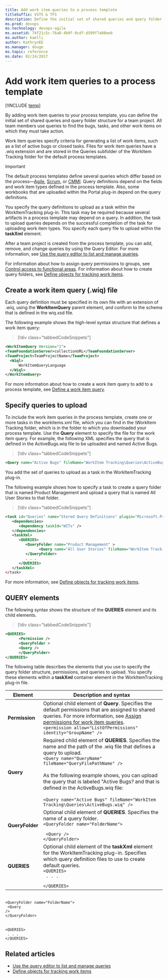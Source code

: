 ```yaml
---
title: Add work item queries to a process template
titleSuffix: VSTS & TFS
description: Define the initial set of shared queries and query folder structure for a team project in Team Foundation Server
ms.prod: devops
ms.technology: devops-agile
ms.assetid: 74f21c5c-76a0-4b0f-9cdf-d599f7a08eeb
ms.author: kaelliauthor: KathrynEE
ms.manager: douge
ms.topic: reference
ms.date: 02/24/2017
---
```



# Add work item queries to a process template

[!INCLUDE [temp](../../../_shared/customization-phase-0-and-1-plus-version-header.md)]

By adding work item queries to your process template, you can define the initial set of shared queries and query folder structure for a team project. All team members use queries to find the bugs, tasks, and other work items on which they must take action.  
  
 Work item queries specify criteria for generating a list of work items, such as a list of active bugs or closed tasks. Files for work item queries have a .wiq extension and are stored in the Queries subfolder of the WorkItem Tracking folder for the default process templates.  
  
> [!IMPORTANT]  
> The default process templates define several queries which differ based on the process&mdash;[Agile](../../../work-items/guidance/agile-process.md), [Scrum](../../../work-items/guidance/scrum-process.md), or [CMMI](../../../work-items/guidance/cmmi-process.md). Query definitions depend on the fields and work item types defined in the process template. Also, some workbooks that are uploaded within the Portal plug-in depend on the query definitions.    
  
 You specify the query definitions to upload as a task within the WorkItemTracking plug-in. This task may be required because several artifacts in a process template may depend on a query. In addition, the task to upload queries depends on the successful completion of the task for uploading work item types. You specify each query file to upload within the **taskXml** element.  
  
  After a team project is created from the process template, you can add, remove, and change queries by using the Query Editor. For more information, see [Use the query editor to list and manage queries](../../../track/using-queries.md).  
  
 For information about how to assign query permissions to groups, see [Control access to functional areas](control-access-to-functional-areas.md). For information about how to create query folders, see [Define objects for tracking work items](define-objects-track-work-items-plug-in.md).  
  
<a name="create"></a> 
##  Create a work item query (.wiq) file 
 Each query definition must be specified in its own file with an extension of .wiq, using the **WorkItemQuery** parent element, and conform to the schema that is defined in the wiq.xsd file.   
  
 The following example shows the high-level syntax structure that defines a work item query:  
  
> [!div class="tabbedCodeSnippets"]
```XML 
<WorkItemQuery Version="1">  
<TeamFoundationServer>collectionURL</TeamFoundationServer>  
<TeamProject>TeamProjectName</TeamProject>  
  <Wiql>  
      WorkItemQueryLanguage  
  </Wiql>  
</WorkItemQuery>  
```  
  
 For more information about how to create a work item query to add to a process template, see [Define a work item query](define-work-item-query-process-template.md).  
  
<a name="upload"></a>   
##  Specify queries to upload  
 To include the work item queries in the process template, create one or more tasks in the workitems.xml file, which you can find in the \WorkItem Tracking folder, which is in the folder to which you downloaded your process template. Use the **Query** element to specify the file for the work item query. For example, the following XML specifies the query that is defined in the ActiveBugs.wiq file to be uploaded and named Active Bugs.  
  
> [!div class="tabbedCodeSnippets"]
```XML 
<Query name="Active Bugs" fileName="WorkItem Tracking\Queries\ActiveBugs.wiq" />  
```  
  
 You add the set of queries to upload as a task in the WorkItemTracking plug-in.  
  
 The following example shows how to specify a task to create a query folder that is named Product Management and upload a query that is named All User Stories to that folder.  
  
> [!div class="tabbedCodeSnippets"]
```XML
<task id="Queries" name="Stored Query Definitions" plugin="Microsoft.ProjectCreationWizard.WorkItemTracking" completionMessage=" Work item queries uploaded" />  
   <dependencies>  
      <dependency taskId="WITs" />  
   </dependencies>  
   <taskXml>  
      <QUERIES>  
         <QueryFolder name="Product Management" >  
               <Query name="All User Stories" fileName="WorkItem Tracking\Queries\AllUserStories.wiq" />  
         </QueryFolder>  
         . . .  
      </QUERIES>  
   </taskXml>  
</task>  
```  
  
 For more information, see [Define objects for tracking work items](define-objects-track-work-items-plug-in.md).  
  
<a name="elements"></a>   
##  QUERY elements  
 The following syntax shows the structure of the **QUERIES** element and its child elements.  
  
> [!div class="tabbedCodeSnippets"]
```XML 
<QUERIES>  
      <Permission />  
      <QueryFolder >  
      <Query />  
      </QueryFolder>  
</QUERIES>  
```  
  
 The following table describes the elements that you use to specify the query folder structure, permissions, and queries to upload. You specify these elements within a **taskXml** container element in the WorkItemTracking plug-in file.  
  
|Element|Description and syntax|  
|-------------|------------| 
|**Permission**|Optional child element of **Query**. Specifies the default permissions that are assigned to shared queries. For more information, see [Assign permissions for work item queries](control-access-to-functional-areas.md#Queries).<br />`<permission allow="ListOfPermissions" identity="GroupName" />` |  
|**Query**|Required child element of **QUERIES**. Specifies the name and the path of the .wiq file that defines a query to upload.<br />`<Query name="QueryName" fileName="QueryFilePathName" />`<br /><br /> As the following example shows, you can upload the query that is labeled "Active Bugs? and that is defined in the ActiveBugs.wiq file:<br /><br />```<Query name="Active Bugs" fileName="WorkItem Tracking\Queries\ActiveBugs.wiq" />```<br /> |  
|**QueryFolder**|Optional child element of **QUERIES**. Specifies the name of a query folder.<br/><code>&lt;QueryFolder name="FolderName"&gt; <br/>      &lt;Query /&gt; <br/>&lt;/QueryFolder&gt; </code> |  
|**QUERIES**|Optional child element of the **taskXml** element for the WorkItemTracking plug-in. Specifies which query definition files to use to create default queries.<br/><code>&lt;QUERIES&gt; <br/>       . . . <br/>&lt;/QUERIES&gt; </code> |  
  
<br/><code>&lt;QueryFolder name="FolderName"&gt; <br/>      &lt;Query /&gt; <br/>&lt;/QueryFolder&gt; </code> 


<br/><code>&lt;QUERIES&gt; <br/>       . . . <br/>&lt;/QUERIES&gt; </code> 


## Related articles
-  [Use the query editor to list and manage queries](../../../track/using-queries.md)     
-  [Define objects for tracking work items](define-objects-track-work-items-plug-in.md)
